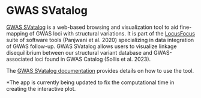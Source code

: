 # GWAS SVatalog    
    
[GWAS SVatalog](https://svatalog.research.sickkids.ca/) is a web-based browsing and visualization tool to aid fine-mapping of GWAS loci with structural variations. It is part of the [LocusFocus](https://locusfocus.research.sickkids.ca/) suite of software tools (Panjwani et al. 2020) specializing in data integration of GWAS follow-up. GWAS SVatalog allows users to visualize linkage disequilibrium between our structural variant database and GWAS-associated loci found in GWAS Catalog (Sollis et al. 2023).    

The [GWAS SVatalog documentation](https://gwas-svatalog-docs.readthedocs.io/en/latest/index.html) provides details on how to use the tool.    
    
*The app is currently being updated to fix the computational time in creating the interactive plot.